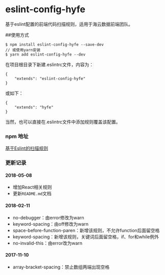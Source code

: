 # eslint-config-hyfe
基于eslint配置的前端代码扫描规则，适用于海云数据前端团队。

##使用方式
```
$ npm install eslint-config-hyfe --save-dev
// 或使用yarn安装
$ yarn add eslint-config-hyfe --dev
```

在项目根目录下新建.eslintrc文件，内容为：

```
{
    "extends": "eslint-config-hyfe"
}
```

或如下：

```
{
    "extends": "hyfe"
}
```

当然，也可以直接在.eslintrc文件中添加规则覆盖该配置。

### npm 地址

[基于Eslint的扫描规则](https://www.npmjs.com/package/eslint-config-hyfe)

### 更新记录

#### 2018-05-08

- 增加React相关规则
- 更新`README.md`文档

#### 2018-02-11
- no-debugger：由error修改为warn
- keyword-spacing：由off修改为warn
- space-before-function-paren：新增该规则，不允许function后面留空格
- keyword-spacing：新增该规则，关键词后面留空格，if、for和while例外
- no-invalid-this：由error改为warn

#### 2017-11-10
- array-bracket-spacing：禁止数组两端出现空格
